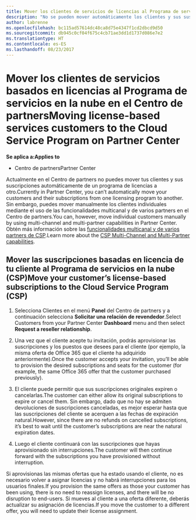 ```yaml
---
title: Mover los clientes de servicios de licencias al Programa de servicios en la nube en el Centro de partners | Centro de partners
description: "No se pueden mover automáticamente los clientes y sus suscripciones al Centro de partners, pero puedes moverlos manualmente."
author: labrenne
ms.openlocfilehash: bc115ad57614dc48ca8d75e4347f1cd2dbcd9d50
ms.sourcegitcommit: db945c0cf04f675c4cb71ae3dd1d1737d086e7e2
ms.translationtype: HT
ms.contentlocale: es-ES
ms.lasthandoff: 08/23/2017
---
```

# <a name="moving-license-based-services-customers-to-the-cloud-service-program-on-partner-center"></a><span data-ttu-id="f91b5-103">Mover los clientes de servicios basados en licencias al Programa de servicios en la nube en el Centro de partners</span><span class="sxs-lookup"><span data-stu-id="f91b5-103">Moving license-based services customers to the Cloud Service Program on Partner Center</span></span>

**<span data-ttu-id="f91b5-104">Se aplica a:</span><span class="sxs-lookup"><span data-stu-id="f91b5-104">Applies to</span></span>**

-  <span data-ttu-id="f91b5-105">Centro de partners</span><span class="sxs-lookup"><span data-stu-id="f91b5-105">Partner Center</span></span>

<span data-ttu-id="f91b5-106">Actualmente en el Centro de partners no puedes mover tus clientes y sus suscripciones automáticamente de un programa de licencias a otro.</span><span class="sxs-lookup"><span data-stu-id="f91b5-106">Currently in Partner Center, you can’t automatically move your customers and their subscriptions from one licensing program to another.</span></span> <span data-ttu-id="f91b5-107">Sin embargo, puedes mover manualmente los clientes individuales mediante el uso de las funcionalidades multicanal y de varios partners en el Centro de partners.</span><span class="sxs-lookup"><span data-stu-id="f91b5-107">You can, however, move individual customers manually by using multi-channel and multi-partner capabilities in Partner Center.</span></span> <span data-ttu-id="f91b5-108">Obtén más información sobre las [funcionalidades multicanal y de varios partners de CSP](https://microsoft.sharepoint.com/sites/infopedia/pages/layouts/KCDoc.aspx?k=G03KC-1-5871).</span><span class="sxs-lookup"><span data-stu-id="f91b5-108">Learn more about the [CSP Multi-Channel and Multi-Partner capabilities](https://microsoft.sharepoint.com/sites/infopedia/pages/layouts/KCDoc.aspx?k=G03KC-1-5871).</span></span> 

## <a name="move-your-customers-license-based-subscriptions-to-the-cloud-service-program-csp"></a><span data-ttu-id="f91b5-109">Mover las suscripciones basadas en licencia de tu cliente al Programa de servicios en la nube (CSP)</span><span class="sxs-lookup"><span data-stu-id="f91b5-109">Move your customer’s license-based subscriptions to the Cloud Service Program (CSP)</span></span>

1. <span data-ttu-id="f91b5-110">Selecciona Clientes en el menú **Panel** del Centro de partners y a continuación selecciona **Solicitar una relación de revendedor**.</span><span class="sxs-lookup"><span data-stu-id="f91b5-110">Select Customers from your Partner Center **Dashboard** menu and then select **Request a reseller relationship**.</span></span>

2. <span data-ttu-id="f91b5-111">Una vez que el cliente acepte tu invitación, podrás aprovisionar las suscripciones y los puestos que desees para el cliente (por ejemplo, la misma oferta de Office 365 que el cliente ha adquirido anteriormente).</span><span class="sxs-lookup"><span data-stu-id="f91b5-111">Once the customer accepts your invitation, you’ll be able to  provision the desired subscriptions and seats for the customer (for example, the same Office 365 offer that the customer purchased previously).</span></span> 

3. <span data-ttu-id="f91b5-112">El cliente puede permitir que sus suscripciones originales expiren o cancelarlas.</span><span class="sxs-lookup"><span data-stu-id="f91b5-112">The customer can either allow its original subscriptions to expire or cancel them.</span></span> <span data-ttu-id="f91b5-113">Sin embargo, dado que no hay se admiten devoluciones de suscripciones canceladas, es mejor esperar hasta que las suscripciones del cliente se acerquen a las fechas de expiración natural.</span><span class="sxs-lookup"><span data-stu-id="f91b5-113">However, since there are no refunds on cancelled subscriptions, it’s best to wait until the customer’s subscriptions are near the natural expiration dates.</span></span>

4. <span data-ttu-id="f91b5-114">Luego el cliente continuará con las suscripciones que hayas aprovisionado sin interrupciones.</span><span class="sxs-lookup"><span data-stu-id="f91b5-114">The customer will then continue forward with the subscriptions you have provisioned without interruption.</span></span>

<span data-ttu-id="f91b5-115">Si aprovisionas las mismas ofertas que ha estado usando el cliente, no es necesario volver a asignar licencias y no habrá interrupciones para los usuarios finales.</span><span class="sxs-lookup"><span data-stu-id="f91b5-115">If you provision the same offers as those your customer has been using, there is no need to reassign licenses, and there will be no disruption to end-users.</span></span> <span data-ttu-id="f91b5-116">Si mueves al cliente a una oferta diferente, deberás actualizar su asignación de licencias.</span><span class="sxs-lookup"><span data-stu-id="f91b5-116">If you move the customer to a different offer, you will need to update their license assignment.</span></span>

